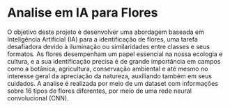 # Analise em IA para Flores

O objetivo deste projeto é desenvolver uma abordagem baseada em Inteligência Artificial (IA) para a identificação de flores, uma tarefa desafiadora devido à iluminação ou similaridades entre classes e seus formatos. As flores desempenham um papel essencial na nossa ecologia e cultura, e a sua identificação precisa é de grande importância em campos como a botânica, agricultura, conservação ambiental e até mesmo no interesse geral da apreciação da natureza, auxiliando também em seus cuidados. A analise é realizada por meio de um dataset com informações sobre 16 tipos de flores diferentes, por meio de uma rede neural convolucional (CNN).
